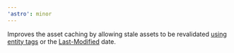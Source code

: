 ```yaml
---
'astro': minor
---
```


Improves the asset caching by allowing stale assets to be revalidated [using entity tags](https://developer.mozilla.org/en-US/docs/Web/HTTP/Headers/ETag) or the [Last-Modified](https://developer.mozilla.org/en-US/docs/Web/HTTP/Headers/Last-Modified) date.
